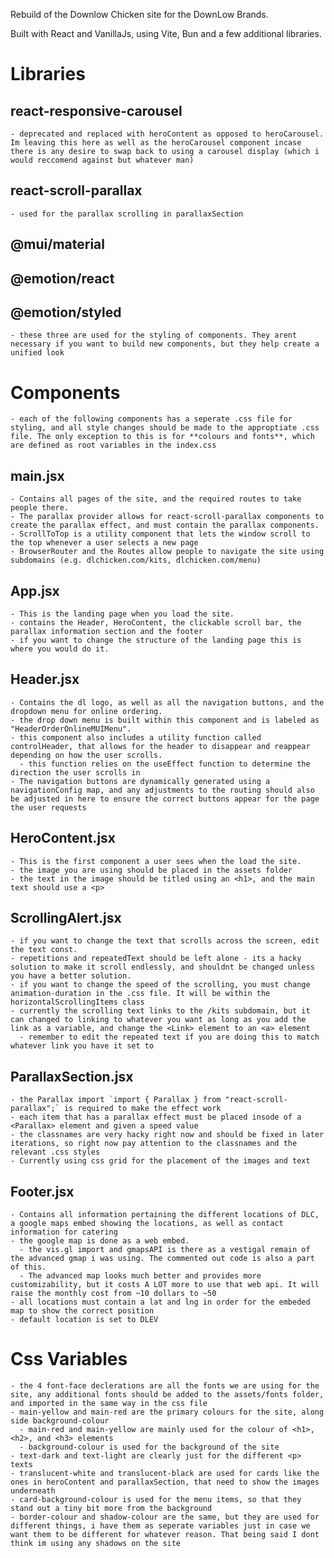 Rebuild of the Downlow Chicken site for the DownLow Brands.

Built with React and VanillaJs, using Vite, Bun and a few additional libraries.

# Libraries

## react-responsive-carousel

    - deprecated and replaced with heroContent as opposed to heroCarousel. Im leaving this here as well as the heroCarousel component incase there is any desire to swap back to using a carousel display (which i would reccomend against but whatever man)

## react-scroll-parallax

    - used for the parallax scrolling in parallaxSection

## @mui/material

## @emotion/react

## @emotion/styled

    - these three are used for the styling of components. They arent necessary if you want to build new components, but they help create a unified look

# Components

    - each of the following components has a seperate .css file for styling, and all style changes should be made to the approptiate .css file. The only exception to this is for **colours and fonts**, which are defined as root variables in the index.css

## main.jsx

    - Contains all pages of the site, and the required routes to take people there.
    - The parallax provider allows for react-scroll-parallax components to create the parallax effect, and must contain the parallax components.
    - ScrollToTop is a utility component that lets the window scroll to the top whenever a user selects a new page
    - BrowserRouter and the Routes allow people to navigate the site using subdomains (e.g. dlchicken.com/kits, dlchicken.com/menu)

## App.jsx

    - This is the landing page when you load the site.
    - contains the Header, HeroContent, the clickable scroll bar, the parallax information section and the footer
    - if you want to change the structure of the landing page this is where you would do it.

## Header.jsx

    - Contains the dl logo, as well as all the navigation buttons, and the dropdown menu for online ordering.
    - the drop down menu is built within this component and is labeled as "HeaderOrderOnlineMUIMenu".
    - this component also includes a utility function called controlHeader, that allows for the header to disappear and reappear depending on how the user scrolls.
      - this function relies on the useEffect function to determine the direction the user scrolls in
    - The navigation buttons are dynamically generated using a navigationConfig map, and any adjustments to the routing should also be adjusted in here to ensure the correct buttons appear for the page the user requests

## HeroContent.jsx

    - This is the first component a user sees when the load the site.
    - the image you are using should be placed in the assets folder
    - the text in the image should be titled using an <h1>, and the main text should use a <p>

## ScrollingAlert.jsx

    - if you want to change the text that scrolls across the screen, edit the text const.
    - repetitions and repeatedText should be left alone - its a hacky solution to make it scroll endlessly, and shouldnt be changed unless you have a better solution.
    - if you want to change the speed of the scrolling, you must change animation-duration in the .css file. It will be within the horizontalScrollingItems class
    - currently the scrolling text links to the /kits subdomain, but it can changed to linking to whatever you want as long as you add the link as a variable, and change the <Link> element to an <a> element
      - remember to edit the repeated text if you are doing this to match whatever link you have it set to

## ParallaxSection.jsx

    - the Parallax import `import { Parallax } from "react-scroll-parallax";` is required to make the effect work
    - each item that has a parallax effect must be placed insode of a <Parallax> element and given a speed value
    - the classnames are very hacky right now and should be fixed in later iterations, so right now pay attention to the classnames and the relevant .css styles
    - Currently using css grid for the placement of the images and text

## Footer.jsx

    - Contains all information pertaining the different locations of DLC, a google maps embed showing the locations, as well as contact information for catering
    - the google map is done as a web embed.
      - the vis.gl import and gmapsAPI is there as a vestigal remain of the advanced gmap i was using. The commented out code is also a part of this.
      - The advanced map looks much better and provides more customizability, but it costs A LOT more to use that web api. It will raise the monthly cost from ~10 dollars to ~50
    - all locations must contain a lat and lng in order for the embeded map to show the correct position
    - default location is set to DLEV

# Css Variables

    - the 4 font-face declerations are all the fonts we are using for the site, any additional fonts should be added to the assets/fonts folder, and imported in the same way in the css file
    - main-yellow and main-red are the primary colours for the site, along side background-colour
      - main-red and main-yellow are mainly used for the colour of <h1>,<h2>, and <h3> elements
      - background-colour is used for the background of the site
    - text-dark and text-light are clearly just for the different <p> texts
    - translucent-white and translucent-black are used for cards like the ones in heroContent and parallaxSection, that need to show the images underneath
    - card-background-colour is used for the menu items, so that they stand out a tiny bit more from the background
    - border-colour and shadow-colour are the same, but they are used for different things, i have them as seperate variables just in case we want them to be different for whatever reason. That being said I dont think im using any shadows on the site
